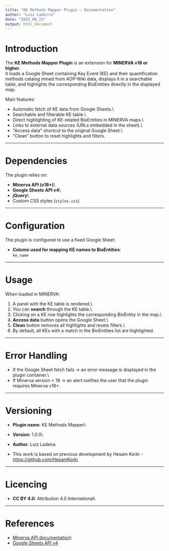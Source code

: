 ```yaml
---
title: "KE Methods Mapper Plugin – Documentation"
author: "Luiz Ladeira"
date: "2025_09_23"
output: html_document
---
```


# Introduction

The **KE Methods Mapper Plugin** is an extension for **MINERVA v18 or higher**.\
It loads a Google Sheet containing Key Event (KE) and their quantification methods catalog mined from AOP-Wiki data, displays it in a searchable table, and highlights the corresponding BioEntities directly in the displayed map.

Main features:

-   Automatic fetch of KE data from Google Sheets.\
-   Searchable and filterable KE table.\
-   Direct highlighting of KE-related BioEntities in MINERVA maps.\
-   Links to external data sources (URLs embedded in the sheet).\
-   "Access data" shortcut to the original Google Sheet.\
-   "Clean" button to reset highlights and filters.

------------------------------------------------------------------------

# Dependencies

The plugin relies on:

-   **Minerva API (v18+)**\
-   **Google Sheets API v4**\
-   **jQuery**\
-   Custom CSS styles (`styles.css`)

------------------------------------------------------------------------

# Configuration

The plugin is configured to use a fixed Google Sheet:

-   **Column used for mapping KE names to BioEntities**:\
    `ke_name`

------------------------------------------------------------------------

# Usage

When loaded in MINERVA:

1.  A panel with the KE table is rendered.\
2.  You can **search** through the KE table.\
3.  Clicking on a KE row highlights the corresponding BioEntity in the map.\
4.  **Access data** button opens the Google Sheet.\
5.  **Clean** button removes all highlights and resets filters.\
6.  By default, all KEs with a match in the BioEntities list are highlighted.

------------------------------------------------------------------------

# Error Handling

-   If the Google Sheet fetch fails → an error message is displayed in the plugin container.\
-   If Minerva version \< 18 → an alert notifies the user that the plugin requires Minerva v18+.

------------------------------------------------------------------------

# Versioning

-   **Plugin name**: KE Methods Mapper\

-   **Version**: 1.0.0\

-   **Author**: Luiz Ladeira

-   This work is based on previous development by Hesam Korki - <https://github.com/HesamKorki>

------------------------------------------------------------------------

# Licencing

-   **CC BY 4.0**: Attribution 4.0 International\

------------------------------------------------------------------------

# References

-   [Minerva API documentation](https://minerva.pages.uni.lu/doc/)\
-   [Google Sheets API v4](https://developers.google.com/sheets/api)
